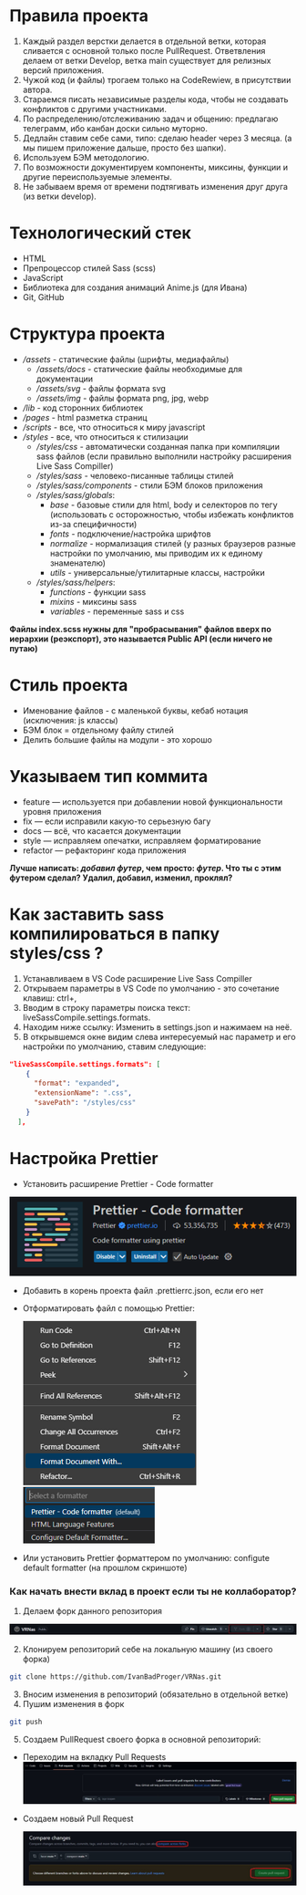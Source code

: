 # Правила проекта

1. Каждый раздел верстки делается в отдельной ветки, которая сливается с основной только после PullRequest.
   Ответвления делаем от ветки Develop, ветка main существует для релизных версий приложения.
2. Чужой код (и файлы) трогаем только на CodeRewiew, в присутствии автора.
3. Стараемся писать независимые разделы кода, чтобы не создавать конфликтов с другими участниками.
4. По распределению/отслеживанию задач и общению: предлагаю телеграмм, ибо канбан доски сильно муторно.
5. Дедлайн ставим себе сами, типо: сделаю header через 3 месяца. (а мы пишем приложение дальше, просто без шапки).
6. Используем БЭМ методологию.
7. По возможности документируем компоненты, миксины, функции и другие переиспользуемые элементы.
8. Не забываем время от времени подтягивать изменения друг друга (из ветки develop).

# Технологический стек

- HTML
- Препроцессор стилей Sass (scss)
- JavaScript
- Библиотека для создания анимаций Anime.js (для Ивана)
- Git, GitHub

# Структура проекта

- _/assets_ - статические файлы (шрифты, медиафайлы)
  - _/assets/docs_ - статические файлы необходимые для документации
  - _/assets/svg_ - файлы формата svg
  - _/assets/img_ - файлы формата png, jpg, webp
- _/lib_ - код сторонних библиотек
- _/pages_ - html разметка страниц
- _/scripts_ - все, что относиться к миру javascript
- _/styles_ - все, что относиться к стилизации
  - _/styles/css_ - автоматически созданная папка при компиляции sass файлов (если правильно выполнили настройку расширения Live Sass Compiller)
  - _/styles/sass_ - человеко-писанные таблицы стилей
  - _/styles/sass/components_ - стили БЭМ блоков приложения
  - _/styles/sass/globals_:
    - _base_ - базовые стили для html, body и селекторов по тегу (использовать с осторожностью, чтобы избежать конфликтов из-за специфичности)
    - _fonts_ - подключение/настройка шрифтов
    - _normalize_ - нормализация стилей (у разных браузеров разные настройки по умолчанию, мы приводим их к единому знаменателю)
    - _utils_ - универсальные/утилитарные классы, настройки
  - _/styles/sass/helpers_:
    - _functions_ - функции sass
    - _mixins_ - миксины sass
    - _variables_ - переменные sass и css

**Файлы index.scss нужны для "пробрасывания" файлов вверх по иерархии (реэкспорт), это называется Public API (если ничего не путаю)**

# Стиль проекта

- Именование файлов - с маленькой буквы, кебаб нотация (исключения: js классы)
- БЭМ блок = отдельному файлу стилей
- Делить большие файлы на модули - это хорошо

# Указываем тип коммита

- feature — используется при добавлении новой функциональности уровня приложения
- fix — если исправили какую-то серьезную багу
- docs — всё, что касается документации
- style — исправляем опечатки, исправляем форматирование
- refactor — рефакторинг кода приложения

**Лучше написать: _добавил футер_, чем просто: _футер_. Что ты с этим футером сделал? Удалил, добавил, изменил, проклял?**

# Как заставить sass компилироваться в папку styles/css ?

1. Устанавливаем в VS Code расширение Live Sass Compiller
2. Открываем параметры в VS Code по умолчанию - это сочетание клавиш: ctrl+,
3. Вводим в строку параметры поиска текст: liveSassCompile.settings.formats.
4. Находим ниже ссылку: Изменить в settings.json и нажимаем на неё.
5. В открывшемся окне видим слева интересуемый нас параметр и его настройки по умолчанию, ставим следующие:

```json
"liveSassCompile.settings.formats": [
    {
      "format": "expanded",
      "extensionName": ".css",
      "savePath": "/styles/css"
    }
  ],
```

# Настройка Prettier

- Установить расширение Prettier - Code formatter

![alt text](./assets/docs/prettier.png)

- Добавить в корень проекта файл .prettierrc.json, если его нет
- Отформатировать файл с помощью Prettier:

  ![alt text](./assets/docs/prettier-2.png)
  ![alt text](./assets/docs/prettier-3.png)

- Или установить Prettier форматтером по умолчанию: configute default formatter (на прошлом скриншоте)

### Как начать внести вклад в проект если ты не коллаборатор?

1. Делаем форк данного репозитория

![alt text](./assets/docs/fork.png)

2. Клонируем репозиторий себе на локальную машину (из своего форка)

```bash
git clone https://github.com/IvanBadProger/VRNas.git
```

3. Вносим изменения в репозиторий (обязательно в отдельной ветке)
4. Пушим изменения в форк

```bash
git push
```

5. Создаем PullRequest своего форка в основной репозиторий:

- Переходим на вкладку Pull Requests
  ![alt text](assets/docs/PR-1.jpeg)

- Создаем новый Pull Request

  ![alt text](assets/docs/PR-2.jpeg)

